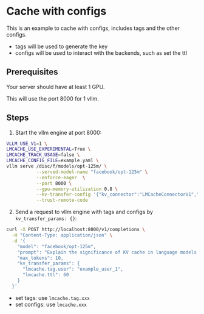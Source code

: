 # Cache with configs
This is an example to cache with configs, includes tags and the other configs.
- tags will be used to generate the key
- configs will be used to interact with the backends, such as set the ttl

## Prerequisites
Your server should have at least 1 GPU.

This will use the port 8000 for 1 vllm.

## Steps
1. Start the vllm engine at port 8000:

```bash
VLLM_USE_V1=1 \
LMCACHE_USE_EXPERIMENTAL=True \
LMCACHE_TRACK_USAGE=false \
LMCACHE_CONFIG_FILE=example.yaml \
vllm serve /disc/f/models/opt-125m/ \
           --served-model-name "facebook/opt-125m" \
           --enforce-eager  \
           --port 8000 \
           --gpu-memory-utilization 0.8 \
           --kv-transfer-config '{"kv_connector":"LMCacheConnectorV1","kv_role":"kv_both"}' \
           --trust-remote-code
```

2. Send a request to vllm engine with tags and configs by `kv_transfer_params: {}`:
```bash
curl -X POST http://localhost:8000/v1/completions \
  -H "Content-Type: application/json" \
  -d '{
    "model": "facebook/opt-125m",
    "prompt": "Explain the significance of KV cache in language models." * 100,
    "max_tokens": 10,
	"kv_transfer_params": {
	  "lmcache.tag.user": "example_user_1",
	  "lmcache.ttl": 60
	}
  }'
```
- set tags: use `lmcache.tag.xxx`
- set configs: use `lmcache.xxx`
